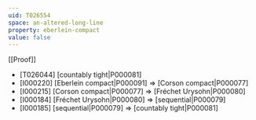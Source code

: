 ```yaml
---
uid: T026554
space: an-altered-long-line
property: eberlein-compact
value: false
---
```

[[Proof]]

* [T026044] [countably tight|P000081]
* [I000220] [Eberlein compact|P000091] => [Corson compact|P000077]
* [I000215] [Corson compact|P000077] => [Fréchet Urysohn|P000080]
* [I000184] [Fréchet Urysohn|P000080] => [sequential|P000079]
* [I000185] [sequential|P000079] => [countably tight|P000081]

